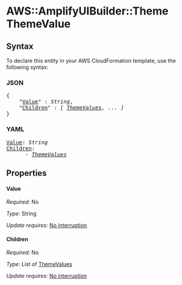 # AWS::AmplifyUIBuilder::Theme ThemeValue

## Syntax

To declare this entity in your AWS CloudFormation template, use the following syntax:

### JSON

<pre>
{
    "<a href="#value" title="Value">Value</a>" : <i>String</i>,
    "<a href="#children" title="Children">Children</a>" : <i>[ <a href="themevalues.md">ThemeValues</a>, ... ]</i>
}
</pre>

### YAML

<pre>
<a href="#value" title="Value">Value</a>: <i>String</i>
<a href="#children" title="Children">Children</a>: <i>
      - <a href="themevalues.md">ThemeValues</a></i>
</pre>

## Properties

#### Value

_Required_: No

_Type_: String

_Update requires_: [No interruption](https://docs.aws.amazon.com/AWSCloudFormation/latest/UserGuide/using-cfn-updating-stacks-update-behaviors.html#update-no-interrupt)

#### Children

_Required_: No

_Type_: List of <a href="themevalues.md">ThemeValues</a>

_Update requires_: [No interruption](https://docs.aws.amazon.com/AWSCloudFormation/latest/UserGuide/using-cfn-updating-stacks-update-behaviors.html#update-no-interrupt)

